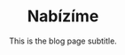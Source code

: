 ---
template: DefaultPage
slug: offer
title: Nabízíme
featuredImage: >-
  https://ucarecdn.com/0a485165-65c4-42ee-bf35-b93fbaf0fd2e/-/preview/-/rotate/270/
subtitle: This is the blog page subtitle.
meta:
  description: This is a meta description.
  title: Nabízíme
---